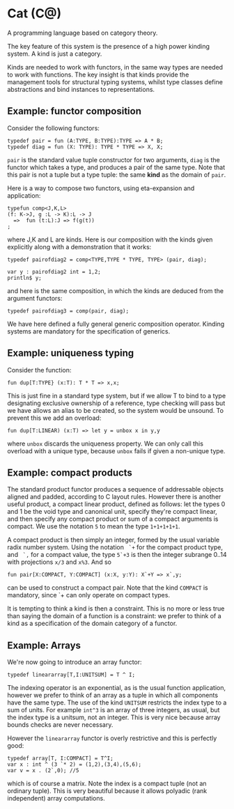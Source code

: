 Cat (C@) 
========

A programming language based on category theory.

The key feature of this system is the presence of a high power kinding system. A kind is just a category.

Kinds are needed to work with functors, in the same way types are needed to work with functions.
The key insight is that kinds provide the management tools for structural typing systems, whilst type classes define abstractions and bind instances to representations.

Example: functor composition
-----------------------------
Consider the following functors:
```
typedef pair = fun (A:TYPE, B:TYPE):TYPE => A * B;
typedef diag = fun (X: TYPE): TYPE * TYPE => X, X;
```
`pair` is the standard value tuple constructor for two arguments,
`diag` is the functor which takes a type, and produces
a pair of the same type. Note that this pair is not
a tuple but a type tuple: the same **kind** as the domain of `pair`.

Here is a way to compose two functors, using eta-expansion and application:
```
typefun comp<J,K,L>
(f: K->J, g :L -> K):L -> J
  =>  fun (t:L):J => f(g(t))
;
```
where J,K and L are kinds. Here is our composition with the kinds given explicitly along with a demonstration that it works:

```
typedef pairofdiag2 = comp<TYPE,TYPE * TYPE, TYPE> (pair, diag);

var y : pairofdiag2 int = 1,2;
println$ y;
```
and here is the same composition, in which the kinds are deduced from the argument functors:
```
typedef pairofdiag3 = comp(pair, diag);
```
We have here defined a fully general generic composition operator. Kinding systems are mandatory for the specification of generics.

Example: uniqueness typing
--------------------------
Consider the function:
```
fun dup[T:TYPE} (x:T): T * T => x,x;
```
This is just fine in a standard type system, but if we allow T to bind to a type designating exclusive ownership of a reference, type checking will pass but we have allows an alias to be created, so the system would be unsound. To prevent this we add an overload:
```
fun dup[T:LINEAR) (x:T) => let y = unbox x in y,y
```
where `unbox` discards the uniqueness property.  We can only call this overload with a unique type, because `unbox` fails if given a non-unique type.

Example: compact products
-------------------------
The standard product functor produces a sequence of addressable objects aligned and padded, according to C layout rules. However there is another useful product, a compact linear product, defined as follows: let the types 0 and 1 be the void type and canonical unit, specify they're compact linear, and then specify any compact product or sum of a compact arguments is compact. We use the notation `5` to mean the type `1+1+1+1+1`.

A compact product is then simply an integer, formed by the usual variable radix number system. Using the notation ``` `+``` for the compact product type, and ``` `,``` for a compact value, the type ```5`+3``` is then the integer subrange 0..14 with projections `x/3` and `x%3`. And so
```
fun pair[X:COMPACT, Y:COMPACT] (x:X, y:Y): X`+Y => x`,y;
```
can be used to construct a compact pair. Note that the kind `COMPACT` is mandatory, since `+ can only operate on compact types.

It is tempting to think a kind is then a constraint. This is no more or less true than saying the domain of a function is a constraint: we prefer to think of a kind as a specification of the domain category of a functor.

Example: Arrays
---------------
We're now going to introduce an array functor:
```
typedef lineararray[T,I:UNITSUM] = T ^ I;
```
The indexing operator is an exponential, as is the usual function application, however we prefer to think of an array as a tuple in which all components have the same type. The use of the kind `UNITSUM` restricts the index type to a sum of units. For example `int^3` is an array of three integers, as usual, but the index type is a unitsum, not an integer. This is very nice because array bounds checks are never necessary.

However the `lineararray` functor is overly restrictive and this is perfectly good:
```
typedef array[T, I:COMPACT] = T^I;
var x : int ^ (3 `* 2) = (1,2),(3,4),(5,6);
var v = x . (2`,0); //5 
```
which is of course a matrix. Note the index is a compact tuple (not an ordinary tuple). This is very beautiful because it allows polyadic (rank independent) array computations.




